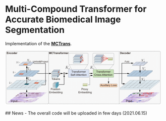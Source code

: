 # Multi-Compound Transformer for Accurate Biomedical Image Segmentation

Implementation of the **[MCTrans]()**. 

<p align="center"> 
<img src="imgs/overview.png">
</p>
## News
- The overall code will be uploaded in few days (2021.06.15)
